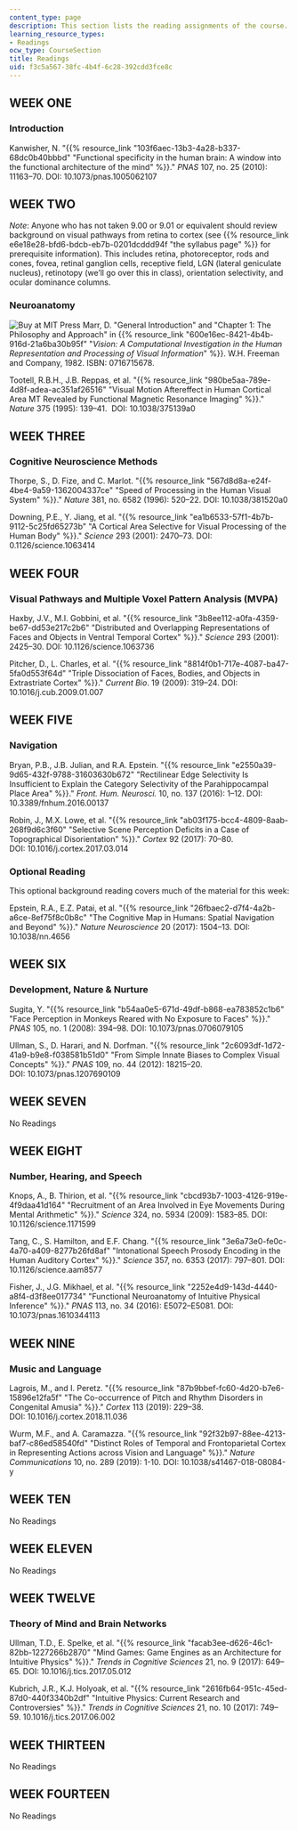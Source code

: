 ```yaml
---
content_type: page
description: This section lists the reading assignments of the course.
learning_resource_types:
- Readings
ocw_type: CourseSection
title: Readings
uid: f3c5a567-38fc-4b4f-6c28-392cdd3fce8c
---
```

## WEEK ONE

### Introduction

Kanwisher, N. "{{% resource_link "103f6aec-13b3-4a28-b337-68dc0b40bbbd" "Functional specificity in the human brain: A window into the functional architecture of the mind" %}}." _PNAS_ 107, no. 25 (2010): 11163–70. DOI: 10.1073/pnas.1005062107

## WEEK TWO

_Note_: Anyone who has not taken 9.00 or 9.01 or equivalent should review background on visual pathways from retina to cortex (see {{% resource_link e6e18e28-bfd6-bdcb-eb7b-0201dcddd94f "the syllabus page" %}} for prerequisite information). This includes retina, photoreceptor, rods and cones, fovea, retinal ganglion cells, receptive field, LGN (lateral geniculate nucleus), retinotopy (we’ll go over this in class), orientation selectivity, and ocular dominance columns.

### Neuroanatomy

![Buy at MIT Press](/images/mp_logo.gif) Marr, D. "General Introduction" and "Chapter 1: The Philosophy and Approach" in {{% resource_link "600e16ec-8421-4b4b-916d-21a6ba30b95f" "_Vision: A Computational Investigation in the Human Representation and Processing of Visual Information_" %}}. W.H. Freeman and Company, 1982. ISBN: 0716715678.

Tootell, R.B.H., J.B. Reppas, et al. "{{% resource_link "980be5aa-789e-4d8f-adea-ac351af26516" "Visual Motion Aftereffect in Human Cortical Area MT Revealed by Functional Magnetic Resonance Imaging" %}}." _Nature_ 375 (1995): 139–41.  DOI: 10.1038/375139a0

## WEEK THREE

### Cognitive Neuroscience Methods

Thorpe, S., D. Fize, and C. Marlot. "{{% resource_link "567d8d8a-e24f-4be4-9a59-1362004337ce" "Speed of Processing in the Human Visual System" %}}." _Nature_ 381, no. 6582 (1996): 520–22. DOI: 10.1038/381520a0

Downing, P.E., Y. Jiang, et al. "{{% resource_link "ea1b6533-57f1-4b7b-9112-5c25fd65273b" "A Cortical Area Selective for Visual Processing of the Human Body" %}}." _Science_ 293 (2001): 2470–73. DOI: 0.1126/science.1063414

## WEEK FOUR

### Visual Pathways and Multiple Voxel Pattern Analysis (MVPA)

Haxby, J.V., M.I. Gobbini, et al. "{{% resource_link "3b8ee112-a0fa-4359-be67-dd53e217c2b6" "Distributed and Overlapping Representations of Faces and Objects in Ventral Temporal Cortex" %}}." _Science_ 293 (2001): 2425–30. DOI: 10.1126/science.1063736

Pitcher, D., L. Charles, et al. "{{% resource_link "8814f0b1-717e-4087-ba47-5fa0d553f64d" "Triple Dissociation of Faces, Bodies, and Objects in Extrastriate Cortex" %}}." _Current Bio_. 19 (2009): 319–24. DOI: 10.1016/j.cub.2009.01.007

## WEEK FIVE

### Navigation

Bryan, P.B., J.B. Julian, and R.A. Epstein. "{{% resource_link "e2550a39-9d65-432f-9788-31603630b672" "Rectilinear Edge Selectivity Is Insufficient to Explain the Category Selectivity of the Parahippocampal Place Area" %}}." _Front. Hum. Neurosci._ 10, no. 137 (2016): 1–12. DOI: 10.3389/fnhum.2016.00137

Robin, J., M.X. Lowe, et al. "{{% resource_link "ab03f175-bcc4-4809-8aab-268f9d6c3f60" "Selective Scene Perception Deficits in a Case of Topographical Disorientation" %}}." _Cortex_ 92 (2017): 70–80. DOI: 10.1016/j.cortex.2017.03.014

### Optional Reading

This optional background reading covers much of the material for this week:

Epstein, R.A., E.Z. Patai, et al. "{{% resource_link "26fbaec2-d7f4-4a2b-a6ce-8ef75f8c0b8c" "The Cognitive Map in Humans: Spatial Navigation and Beyond" %}}." _Nature Neuroscience_ 20 (2017): 1504–13. DOI: 10.1038/nn.4656

## WEEK SIX

### Development, Nature & Nurture

Sugita, Y. "{{% resource_link "b54aa0e5-671d-49df-b868-ea783852c1b6" "Face Perception in Monkeys Reared with No Exposure to Faces" %}}." _PNAS_ 105, no. 1 (2008): 394–98. DOI: 10.1073/pnas.0706079105

Ullman, S., D. Harari, and N. Dorfman. "{{% resource_link "2c6093df-1d72-41a9-b9e8-f038581b51d0" "From Simple Innate Biases to Complex Visual Concepts" %}}." _PNAS_ 109, no. 44 (2012): 18215–20. DOI: 10.1073/pnas.1207690109

## WEEK SEVEN

No Readings

## WEEK EIGHT

### Number, Hearing, and Speech

Knops, A., B. Thirion, et al. "{{% resource_link "cbcd93b7-1003-4126-919e-4f9daa41d164" "Recruitment of an Area Involved in Eye Movements During Mental Arithmetic" %}}." _Science_ 324, no. 5934 (2009): 1583–85. DOI: 10.1126/science.1171599

Tang, C., S. Hamilton, and E.F. Chang. "{{% resource_link "3e6a73e0-fe0c-4a70-a409-8277b26fd8af" "Intonational Speech Prosody Encoding in the Human Auditory Cortex" %}}." _Science_ 357, no. 6353 (2017): 797–801. DOI: 10.1126/science.aam8577

Fisher, J., J.G. Mikhael, et al. "{{% resource_link "2252e4d9-143d-4440-a8f4-d3f8ee017734" "Functional Neuroanatomy of Intuitive Physical Inference" %}}." _PNAS_ 113, no. 34 (2016): E5072–E5081. DOI: 10.1073/pnas.1610344113

## WEEK NINE

### Music and Language

Lagrois, M., and I. Peretz. "{{% resource_link "87b9bbef-fc60-4d20-b7e6-15896e12fa5f" "The Co-occurrence of Pitch and Rhythm Disorders in Congenital Amusia" %}}." _Cortex_ 113 (2019): 229–38. DOI: 10.1016/j.cortex.2018.11.036

Wurm, M.F., and A. Caramazza. "{{% resource_link "92f32b97-88ee-4213-baf7-c86ed58540fd" "Distinct Roles of Temporal and Frontoparietal Cortex in Representing Actions across Vision and Language" %}}." _Nature Communications_ 10, no. 289 (2019): 1-10. DOI: 10.1038/s41467-018-08084-y

## WEEK TEN

No Readings

## WEEK ELEVEN

No Readings

## WEEK TWELVE

### Theory of Mind and Brain Networks

Ullman, T.D., E. Spelke, et al. "{{% resource_link "facab3ee-d626-46c1-82bb-1227266b2870" "Mind Games: Game Engines as an Architecture for Intuitive Physics" %}}." _Trends in Cognitive Sciences_ 21, no. 9 (2017): 649–65. DOI: 10.1016/j.tics.2017.05.012 

Kubrich, J.R., K.J. Holyoak, et al. "{{% resource_link "2616fb64-951c-45ed-87d0-440f3340b2df" "Intuitive Physics: Current Research and Controversies" %}}." _Trends in Cognitive Sciences_ 21, no. 10 (2017): 749–59. 10.1016/j.tics.2017.06.002

## WEEK THIRTEEN

No Readings

## WEEK FOURTEEN

No Readings